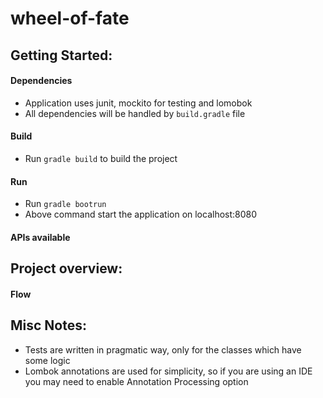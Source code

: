 # wheel-of-fate

## Getting Started:
#### Dependencies
- Application uses junit, mockito for testing and lomobok
- All dependencies will be handled by ```build.gradle``` file

#### Build
- Run ```gradle build``` to build the project

#### Run
- Run ```gradle bootrun```
- Above command start the application on localhost:8080

#### APIs available

## Project overview:
#### Flow

## Misc Notes:
- Tests are written in pragmatic way, only for the classes which have some logic
- Lombok annotations are used for simplicity, so if you are using an IDE you may need to enable Annotation Processing option 